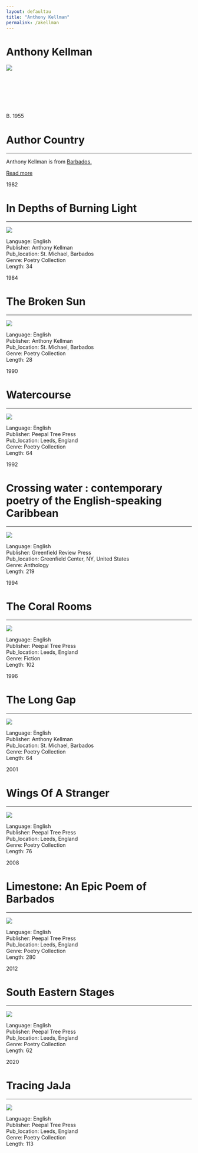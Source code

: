 ```yaml
---
layout: defaultau
title: "Anthony Kellman"
permalink: /akellman
---
```

<!-- partial:index.partial.html -->
<div class="content">
    <h1>Anthony Kellman</h1>
    <div class="quote">
        <div><img src="https://gp1.wac.edgecastcdn.net/802892/http_public_production/artists/images/3240311/original/resize:248x186/crop:x0y233w879h659/hash:1467417187/1366235353_TonyKellman2b-bw-ttom.jpg?1467417187" class="logo"></div>
    </div>
    <div class="timeline">
        <div style="padding-bottom:100px;"></div>
        <div class="block">
            <div class="date right"><p class="right"> B. 1955 </p></div>
            <div class="dot"></div>
            <div class="left first">
            <div class="author_country">
                <h1>Author Country</h1><hr>
          <div class="aclocation">   <p> Anthony Kellman is from <a href="http://localhost:4000/12">Barbados.</a></p></div>
            <div class="acreadmore">  <a href="https://en.wikipedia.org/wiki/Anthony_Kellman">Read more</a></div>
            </div>
            </div>
        </div>
        <div class="block">
            <div class="date left"><p class="left">1982</p></div>
            <div class="dot"></div>
            <div class="right">
                <h1>In Depths of Burning Light</h1><hr>
                <p><img src="https://cdn.vectorstock.com/i/preview-1x/48/06/image-preview-icon-picture-placeholder-vector-31284806.jpg"></p>
                <p>
                Language: English <br/>
                Publisher: Anthony Kellman <br/>
                Pub_location: St. Michael, Barbados <br/>
                Genre: Poetry Collection <br/>
                Length: 34 <br/>
                </p>
            </div>
        </div>
        <div class="block">
            <div class="date right"><p class="right">1984</p></div>
            <div class="dot"></div>
            <div class="left">
                <h1>The Broken Sun</h1><hr>
                <p><img src="https://cdn.vectorstock.com/i/preview-1x/48/06/image-preview-icon-picture-placeholder-vector-31284806.jpg"></p>
                <p>
                Language: English <br/>
                Publisher: Anthony Kellman <br/>
                Pub_location: St. Michael, Barbados <br/>
                Genre: Poetry Collection <br/>
                Length: 28 <br/>
                </p>
            </div>
        </div>
        <div class="block">
            <div class="date left"><p class="left">1990</p></div>
            <div class="dot"></div>
            <div class="right">
                <h1>Watercourse</h1><hr>
                <p><img src="https://images-na.ssl-images-amazon.com/images/I/41MNNDARBYL._SX311_BO1,204,203,200_.jpg"></p>
                <p>
                Language: English <br/>
                Publisher: Peepal Tree Press <br/>
                Pub_location: Leeds, England<br/>
                Genre: Poetry Collection <br/>
                Length: 64 <br/>
                </p>
            </div>
        </div>
        <div class="block">
            <div class="date right"><p class="right hide">1992</p></div>
            <div class="dot"></div>
            <div class="left hide">
                <h1>Crossing water : contemporary poetry of the English-speaking Caribbean</h1><hr>
                <p><img src="https://encrypted-tbn2.gstatic.com/images?q=tbn:ANd9GcQ1do6kZlgMyB5N-8xNCV8srojhM-wVPVht0GVj1i-tRoiIWjIr"></p>
                <p>
                Language: English <br/>
                Publisher: Greenfield Review Press <br/>
                Pub_location: Greenfield Center, NY, United States <br/>
                Genre: Anthology <br/>
                Length: 219 <br/>
                </p>
            </div>
        </div>
        <div class="block">
            <div class="date left"><p class="left">1994</p></div>
            <div class="dot"></div>
            <div class="right">
                <h1>The Coral Rooms </h1><hr>
                <p><img src="https://www.peepaltreepress.com/sites/default/files/styles/book_cover_large/public/9780948833533.jpg?itok=Q6yzYnsx"></p>
                <p>
                Language: English <br/>
                Publisher: Peepal Tree Press <br/>
                Pub_location: Leeds, England <br/>
                Genre: Fiction <br/>
                Length: 102 <br/>
                </p>
            </div>
        </div>
        <div class="block">
            <div class="date right"><p class="right">1996</p></div>
            <div class="dot"></div>
            <div class="left">
                <h1>The Long Gap</h1><hr>
                <p><img src="https://www.peepaltreepress.com/sites/default/files/styles/book_cover_large/public/9780948833786.jpg?itok=gtwp9Jqk"></p>
                <p>
                Language: English <br/>
                Publisher: Anthony Kellman <br/>
                Pub_location: St. Michael, Barbados <br/>
                Genre: Poetry Collection <br/>
                Length: 64 <br/>
                </p>
            </div>
        </div>
        <div class="block">
            <div class="date right"><p class="right hide">2001</p></div>
            <div class="dot"></div>
            <div class="left hide">
                <h1>Wings Of A Stranger</h1><hr>
                <p><img src="https://images-na.ssl-images-amazon.com/images/I/51xKBBZZXmL._SX341_BO1,204,203,200_.jpg"></p>
                <p>
                Language: English <br/>
                Publisher: Peepal Tree Press <br/>
                Pub_location: Leeds, England <br/>
                Genre: Poetry Collection <br/>
                Length: 76 <br/>
                </p>
            </div>
        </div>
        <div class="block">
            <div class="date left"><p class="left">2008</p></div>
            <div class="dot"></div>
            <div class="right">
                <h1>Limestone: An Epic Poem of Barbados</h1><hr>
                <p><img src="https://images-na.ssl-images-amazon.com/images/I/51Od5R3+jxL._SX320_BO1,204,203,200_.jpg"></p>
                <p>
                Language: English <br/>
                Publisher: Peepal Tree Press <br/>
                Pub_location: Leeds, England<br/>
                Genre: Poetry Collection <br/>
                Length: 280 <br/>
                </p>
            </div>
        </div>
        <div class="block">
            <div class="date right"><p class="right hide">2012</p></div>
            <div class="dot"></div>
            <div class="left hide">
                <h1>South Eastern Stages</h1><hr>
                <p><img src="https://images-na.ssl-images-amazon.com/images/I/51UaMHC9LnL._SX324_BO1,204,203,200_.jpg"></p>
                <p>
                Language: English <br/>
                Publisher: Peepal Tree Press <br/>
                Pub_location: Leeds, England <br/>
                Genre: Poetry Collection <br/>
                Length: 62 <br/>
                </p>
            </div>
        </div>
        <div class="block">
            <div class="date left"><p class="left">2020</p></div>
            <div class="dot"></div>
            <div class="right">
                <h1>Tracing JaJa</h1><hr>
                <p><img src="https://m.media-amazon.com/images/I/51o0XXDmmTL.jpg"></p>
                <p>
                Language: English <br/>
                Publisher: Peepal Tree Press <br/>
                Pub_location: Leeds, England<br/>
                Genre: Poetry Collection <br/>
                Length: 113 <br/>
                </p>
            </div>
        </div>
